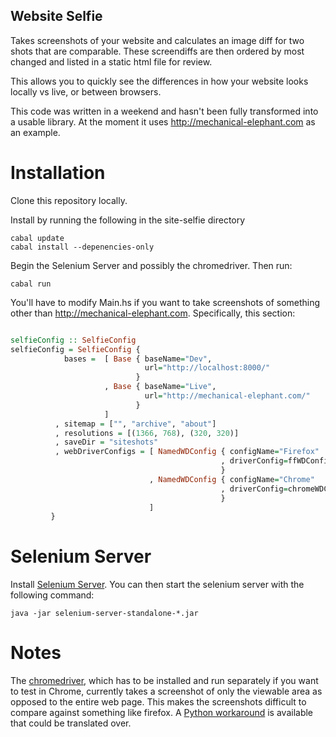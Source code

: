## Website Selfie

Takes screenshots of your website and calculates an image diff for two shots that are comparable.  These screendiffs are then ordered by most changed and listed in a static html file for review.

This allows you to quickly see the differences in how your website looks locally vs live, or between browsers.

This code was written in a weekend and hasn't been fully transformed into a usable library.  At the moment it uses http://mechanical-elephant.com as an example.


# Installation
Clone this repository locally.

Install by running the following in the site-selfie directory

    cabal update
    cabal install --depenencies-only

Begin the Selenium Server and possibly the chromedriver.  Then run:

    cabal run

You'll have to modify Main.hs if you want to take screenshots of something other than http://mechanical-elephant.com.  Specifically, this section:

```hs

selfieConfig :: SelfieConfig
selfieConfig = SelfieConfig {
            bases =  [ Base { baseName="Dev",  
                              url="http://localhost:8000/"
                            }
                     , Base { baseName="Live", 
                              url="http://mechanical-elephant.com/"
                            }
                     ]
          , sitemap = ["", "archive", "about"]
          , resolutions = [(1366, 768), (320, 320)]
          , saveDir = "siteshots"
          , webDriverConfigs = [ NamedWDConfig { configName="Firefox"
                                               , driverConfig=ffWDConfig
                                               }
                               , NamedWDConfig { configName="Chrome"
                                               , driverConfig=chromeWDConfig
                                               }
                               ]
         }
```


# Selenium Server

Install [Selenium Server](http://docs.seleniumhq.org/download/).  You can then start the selenium server with the following command:
    
    java -jar selenium-server-standalone-*.jar


# Notes

The [chromedriver](https://code.google.com/p/selenium/wiki/ChromeDriver),  which has to be installed and run separately if you want to test in Chrome, currently takes a screenshot of only the viewable area as opposed to the entire web page.  This makes the screenshots difficult to compare against something like firefox.  A [Python workaround](https://snipt.net/restrada/python-selenium-workaround-for-full-page-screenshot-using-chromedriver-2x/) is available that could be translated over.

